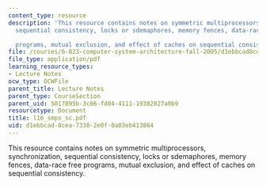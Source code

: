 ```yaml
---
content_type: resource
description: 'This resource contains notes on symmetric multiprocessors, synchronization,
  sequential consistency, locks or sdemaphores, memory fences, data-race free

  programs, mutual exclusion, and effect of caches on sequential consistency.'
file: /courses/6-823-computer-system-architecture-fall-2005/d1ebbcad8cea73302e0f0a03eb413864_l16_smps_sc.pdf
file_type: application/pdf
learning_resource_types:
- Lecture Notes
ocw_type: OCWFile
parent_title: Lecture Notes
parent_type: CourseSection
parent_uid: 5017895b-3c66-fd04-4111-19382827a0b9
resourcetype: Document
title: l16_smps_sc.pdf
uid: d1ebbcad-8cea-7330-2e0f-0a03eb413864
---
```

This resource contains notes on symmetric multiprocessors, synchronization, sequential consistency, locks or sdemaphores, memory fences, data-race free
programs, mutual exclusion, and effect of caches on sequential consistency.

